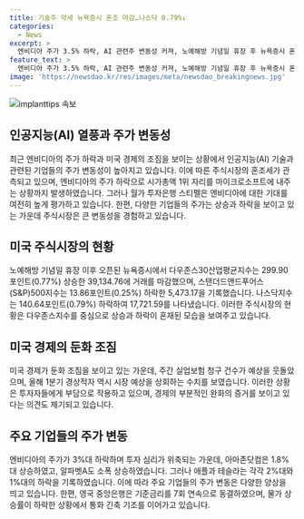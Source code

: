 ```yaml
---
title: 기술주 약세 뉴욕증시 혼조 마감…나스닥 0.79%↓
categories:
  - News
excerpt: >
  엔비디아 주가 3.5% 하락, AI 관련주 변동성 커져, 노예해방 기념일 휴장 후 뉴욕증시 혼조. 뉴욕증시는 혼조세를 보였고, 엔비디아 주가 반락으로 주식시장은 숨고르기에 들어갔다. 뉴욕증시는 다우존스30산업평균지수는 오른 반면, S&P500지수는 내렸고, 나스닥지수도 하락. 엔비디아 주가 급락으로 시가총액 1위 자리를 MS에 내줬지만, 월가는 여전히 엔비디아에 대한 기대를 갖고 있다. 미국 경제가 둔화 조짐을 보이고, 주간 실업보험 청구 건수는 감소하지만 예상을 웃돌았다. 올해 1분기 미국 경상적자는 예상보다 큰 폭으로 증가했고, 미니애폴리스 연은 총재는 경제가 부분적으로 일부 완화의 증거를 보이고 있다고 말했다. 종목별로 엔비디아는 3%대 하락, 아마존닷컴은 상승, 애플은 하락했으며, 영국 중앙은행은 기준금리를 7회 연속 동결했다.
feature_text: >
  엔비디아 주가 3.5% 하락, AI 관련주 변동성 커져, 노예해방 기념일 휴장 후 뉴욕증시 혼조. 뉴욕증시는 혼조세를 보였고, 엔비디아 주가 반락으로 주식시장은 숨고르기에 들어갔다. 뉴욕증시는 다우존스30산업평균지수는 오른 반면, S&P500지수는 내렸고, 나스닥지수도 하락. 엔비디아 주가 급락으로 시가총액 1위 자리를 MS에 내줬지만, 월가는 여전히 엔비디아에 대한 기대를 갖고 있다. 미국 경제가 둔화 조짐을 보이고, 주간 실업보험 청구 건수는 감소하지만 예상을 웃돌았다. 올해 1분기 미국 경상적자는 예상보다 큰 폭으로 증가했고, 미니애폴리스 연은 총재는 경제가 부분적으로 일부 완화의 증거를 보이고 있다고 말했다. 종목별로 엔비디아는 3%대 하락, 아마존닷컴은 상승, 애플은 하락했으며, 영국 중앙은행은 기준금리를 7회 연속 동결했다.
image: 'https://newsdao.kr/res/images/meta/newsdao_breakingnews.jpg'
---
```


<p><img src="https://newsdao.kr/res/images/meta/newsdao_breakingnews.jpg" alt="implanttips 속보" /></p>

<h2 data-ke-size="size26">인공지능(AI) 열풍과 주가 변동성</h2>

<p data-ke-size="size16">최근 엔비디아의 주가 하락과 미국 경제의 조짐을 보이는 상황에서 인공지능(AI) 기술과 관련된 기업들의 주가 변동성이 높아지고 있습니다. 이에 따른 주식시장의 혼조세가 관측되고 있으며, 엔비디아의 주가 하락으로 시가총액 1위 자리를 마이크로소프트에 내주는 상황까지 발생하였습니다. 그러나 월가 투자은행 스티펠은 엔비디아에 대한 기대를 여전히 높게 평가하고 있습니다. 한편, 다양한 기업들의 주가는 상승과 하락을 보이고 있는 가운데 주식시장은 큰 변동성을 경험하고 있습니다.</p>

<h2 data-ke-size="size26">미국 주식시장의 현황</h2>

<p data-ke-size="size16">노예해방 기념일 휴장 이후 오픈된 뉴욕증시에서 다우존스30산업평균지수는 299.90포인트(0.77%) 상승한 39,134.76에 거래를 마감했으며, 스탠더드앤드푸어스(S&P)500지수는 13.86포인트(0.25%) 하락한 5,473.17을 기록했습니다. 나스닥지수는 140.64포인트(0.79%) 하락하여 17,721.59를 나타냈습니다. 이러한 주식시장의 현황은 다우존스지수를 중심으로 상승과 하락이 혼재된 모습을 보여주고 있습니다.</p>

<h2 data-ke-size="size26">미국 경제의 둔화 조짐</h2>

<p data-ke-size="size16">미국 경제가 둔화 조짐을 보이고 있는 가운데, 주간 실업보험 청구 건수가 예상을 웃돌았으며, 올해 1분기 경상적자 역시 시장 예상을 상회하는 수치를 보였습니다. 이러한 상황은 투자자들에게 부담으로 작용하고 있으며, 경제의 부분적인 완화의 증거를 보이고 있다는 의견도 제기되고 있습니다.</p>

<h2 data-ke-size="size26">주요 기업들의 주가 변동</h2>

<p data-ke-size="size16">엔비디아의 주가가 3%대 하락하며 투자 심리가 위축되는 가운데, 아마존닷컴은 1.8%대 상승하였고, 알파벳A도 소폭 상승하였습니다. 그러나 애플과 테슬라는 각각 2%대와 1%대의 하락을 기록하였습니다. 이에 따라 주요 기업들의 주가 변동은 다양한 양상을 띄고 있습니다. 한편, 영국 중앙은행은 기준금리를 7회 연속으로 동결하였으며, 물가 상승률이 하락한 상황에서 통화 긴축 기조를 이어가고 있습니다.</p>

